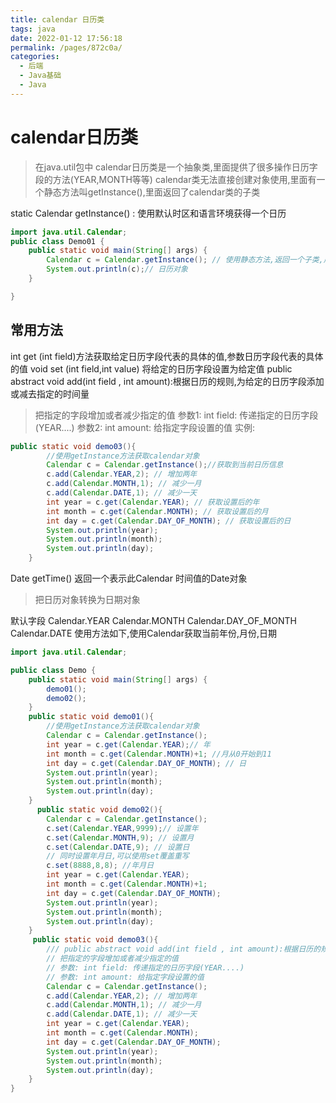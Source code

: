 ```yaml
---
title: calendar 日历类
tags: java
date: 2022-01-12 17:56:18
permalink: /pages/872c0a/
categories: 
  - 后端
  - Java基础
  - Java
---
```

# calendar日历类
> 在java.util包中
calendar日历类是一个抽象类,里面提供了很多操作日历字段的方法(YEAR,MONTH等等)
calendar类无法直接创建对象使用,里面有一个静态方法叫getInstance(),里面返回了calendar类的子类

static Calendar getInstance() : 使用默认时区和语言环境获得一个日历
``` java
import java.util.Calendar;
public class Demo01 {
    public static void main(String[] args) {
        Calendar c = Calendar.getInstance(); // 使用静态方法,返回一个子类,用父类接受,是多态
        System.out.println(c);// 日历对象
    }

}

```
## 常用方法
int get (int field)方法获取给定日历字段代表的具体的值,参数日历字段代表的具体的值
void set (int field,int value) 将给定的日历字段设置为给定值
public abstract void add(int field , int amount):根据日历的规则,为给定的日历字段添加或减去指定的时间量
> 把指定的字段增加或者减少指定的值
参数1: int field: 传递指定的日历字段(YEAR....)
参数2: int amount: 给指定字段设置的值
实例:
``` java
public static void demo03(){
        //使用getInstance方法获取calendar对象
        Calendar c = Calendar.getInstance();//获取到当前日历信息
        c.add(Calendar.YEAR,2); // 增加两年
        c.add(Calendar.MONTH,1); // 减少一月
        c.add(Calendar.DATE,1); // 减少一天
        int year = c.get(Calendar.YEAR); // 获取设置后的年
        int month = c.get(Calendar.MONTH); // 获取设置后的月
        int day = c.get(Calendar.DAY_OF_MONTH); // 获取设置后的日
        System.out.println(year);
        System.out.println(month);
        System.out.println(day);
    }
```
Date getTime() 返回一个表示此Calendar 时间值的Date对象
> 把日历对象转换为日期对象

默认字段 
Calendar.YEAR
Calendar.MONTH
Calendar.DAY_OF_MONTH
Calendar.DATE
使用方法如下,使用Calendar获取当前年份,月份,日期
``` java
import java.util.Calendar;

public class Demo {
    public static void main(String[] args) {
        demo01();
        demo02();
    }
    public static void demo01(){
        //使用getInstance方法获取calendar对象
        Calendar c = Calendar.getInstance();
        int year = c.get(Calendar.YEAR);// 年
        int month = c.get(Calendar.MONTH)+1; //月从0开始到11 
        int day = c.get(Calendar.DAY_OF_MONTH); // 日
        System.out.println(year);
        System.out.println(month);
        System.out.println(day);
    }
      public static void demo02(){
        Calendar c = Calendar.getInstance();
        c.set(Calendar.YEAR,9999);// 设置年
        c.set(Calendar.MONTH,9); // 设置月
        c.set(Calendar.DATE,9); // 设置日
        // 同时设置年月日,可以使用set覆盖重写
        c.set(8888,8,8); //年月日
        int year = c.get(Calendar.YEAR);
        int month = c.get(Calendar.MONTH)+1;
        int day = c.get(Calendar.DAY_OF_MONTH);
        System.out.println(year);
        System.out.println(month);
        System.out.println(day);
    }
     public static void demo03(){
        /// public abstract void add(int field , int amount):根据日历的规则,为给定的日历字段添加或减去指定的时间量
        // 把指定的字段增加或者减少指定的值
        // 参数: int field: 传递指定的日历字段(YEAR....)
        // 参数: int amount: 给指定字段设置的值
        Calendar c = Calendar.getInstance();
        c.add(Calendar.YEAR,2); // 增加两年
        c.add(Calendar.MONTH,1); // 减少一月
        c.add(Calendar.DATE,1); // 减少一天
        int year = c.get(Calendar.YEAR);
        int month = c.get(Calendar.MONTH);
        int day = c.get(Calendar.DAY_OF_MONTH);
        System.out.println(year);
        System.out.println(month);
        System.out.println(day);
    }
}

```
